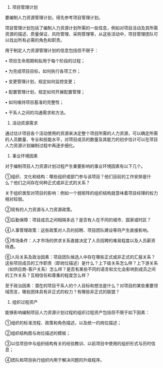 
1. 项目管理计划

要编制人力资源管理计划，得先参考项目管理计划。

项目管理计划包括了编制人力资源计划所需的一些信息，例如对项目活动及其所需资源的描述、质量保证、风险管理、采购管理等，从这些活动中，项目管理团队可以找出所有必需的角色和职责。

用于制定人力资源管理计划的信息包括但不限于：

• 项目生命周期和拟用于每个阶段的过程；

• 为完成项目目标，如何执行各项工作；

• 变更管理计划，规定如何监控变更；

• 配置管理计划，规定如何开展配置管理；

• 如何维持项目基准的完整性；

• 干系人之间的沟通需求和方法。



1. 活动资源需求

通过估计项目各个活动使用的资源来决定整个项目所需的人力资源，可以确定所需的人员数量、专业和技能水平，对项目成员的数量及其能力的初步估计可以在项目人力资源计划编制过程中再逐步细化。

1. 事业环境因素

对于编制项目人力资源计划过程产生重要影响的事业环境因素有以下几个。

①组织、文化和结构：哪些组织或部门参与该项目？他们目前的工作安排是什么？他们之间存在何种正式或非正式的关系？

关于组织类型对项目的影响：例如一个弱矩阵的组织结构就意味着项目经理的权力相对较弱。

②现有的人力资源与人力资源政策。

③后勤保障：项目成员之间相隔多远？是否有人在不同的城市、国家或时区？

④人事管理政策：这些政策对人员的招聘、项目团队建设等将产生直接影响。

⑤市场条件：人才市场的供求关系直接决定了人员招聘的难易程度以及人员薪资待遇。

⑥人际关系及政治因素：项目团队候选人中存在哪些正式或非正式的汇报关系？这些项目成员的工作职责（即岗位描述）是什么？上下级关系怎么样？上下游关系（如供应商-客户关系）怎么样？是否有某些不同的语言和文化会影响到成员之间的工作关系？互相信任和尊重的程度怎么样？

至于政治因素：潜在的项目干系人的个人目标和想法是什么？对项目的某些重要领域而言，哪些团体具有非正式的权力？有哪些非正式的联盟？

1. 组织过程资产

能够影响编制项目人力资源计划过程的组织过程资产包括但不限于如下因素：

①组织的标准流程、政策和角色描述，以及统一的岗位描述；

②组织结构图与岗位描述的模板；

③以往项目中与组织结构有关的经验教训、以前项目中使用的组织形式与历时信息；

④团队和项目执行组织内用于解决问题的升级程序。
